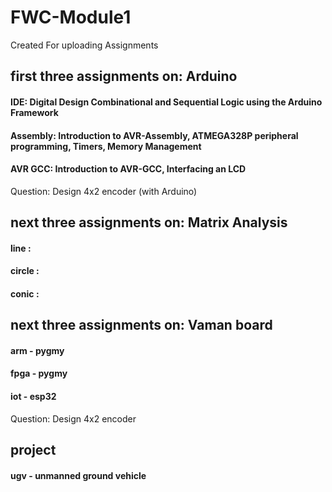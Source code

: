 # FWC-Module1 
Created For uploading Assignments
## first three assignments on: Arduino
#### IDE: Digital Design Combinational and Sequential Logic using the Arduino Framework
#### Assembly: Introduction to AVR-Assembly, ATMEGA328P peripheral programming, Timers, Memory Management
#### AVR GCC: Introduction to AVR-GCC, Interfacing an LCD
Question: Design 4x2 encoder (with Arduino)
## next three assignments on: Matrix Analysis 
#### line :
#### circle :
#### conic :
## next three assignments on: Vaman board
#### arm - pygmy
#### fpga - pygmy
#### iot - esp32
Question: Design 4x2 encoder
## project 
#### ugv - unmanned ground vehicle 
